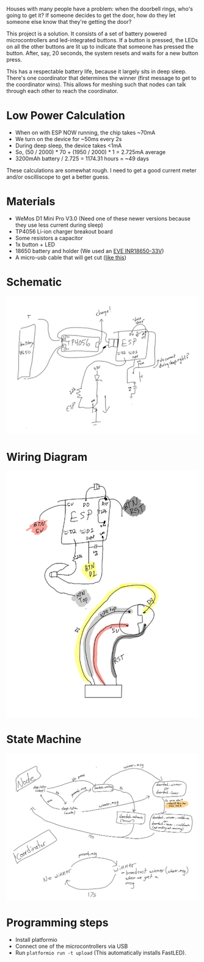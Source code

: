 Houses with many people have a problem: when the doorbell rings, who's going to get it? If someone decides to get the door, how do they let someone else know that they're getting the door?

This project is a solution. It consists of a set of battery powered microcontrollers and led-integrated buttons. If a button is pressed, the LEDs on all the other buttons are lit up to indicate that someone has pressed the button. After, say, 20 seconds, the system resets and waits for a new button press.

This has a respectable battery life, because it largely sits in deep sleep. There's one coordinator that determines the winner (first message to get to the coordinator wins). This allows for meshing such that nodes can talk through each other to reach the coordinator.

# Low Power Calculation
- When on with ESP NOW running, the chip takes ~70mA
- We turn on the device for ~50ms every 2s
- During deep sleep, the device takes <1mA
- So, (50 / 2000) * 70 + (1950 / 2000) * 1 = 2.725mA average
- 3200mAh battery / 2.725 = 1174.31 hours = ~49 days

These calculations are somewhat rough. I need to get a good current meter and/or oscilliscope to get a better guess.

# Materials
- WeMos D1 Mini Pro V3.0 (Need one of these newer versions because they use less current during sleep)
- TP4056 Li-ion charger breakout board
- Some resistors a capacitor
- 1x button + LED
- 18650 battery and holder (We used an [EVE INR18650-33V](https://www.18650batterystore.com/products/eve-18650-33v))
- A micro-usb cable that will get cut ([like this](https://www.amazon.com/gp/product/B0BZ8XWL18/ref=ppx_yo_dt_b_search_asin_title?ie=UTF8&psc=1))

# Schematic
![Schematic](assets/schematic.png)

# Wiring Diagram
![Wiring Diagram](assets/wiring_diagram.png)

# State Machine
![State Machine](assets/state_machine.png)

# Programming steps

- Install platformio
- Connect one of the microcontrollers via USB
- Run `platformio run -t upload` (This automatically installs FastLED).
